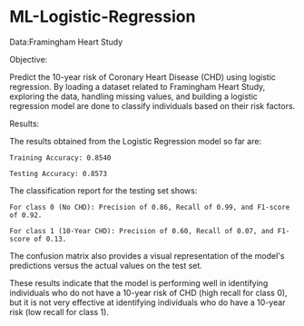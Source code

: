 # ML-Logistic-Regression

Data:Framingham Heart Study

Objective:

Predict the 10-year risk of Coronary Heart Disease (CHD) using logistic regression. By loading a dataset related to Framingham Heart Study, exploring the data, handling missing values, and building a logistic regression model are done to classify individuals based on their risk factors.

Results:

The results obtained from the Logistic Regression model so far are:

    Training Accuracy: 0.8540
    
    Testing Accuracy: 0.8573
    
The classification report for the testing set shows:

    For class 0 (No CHD): Precision of 0.86, Recall of 0.99, and F1-score of 0.92.

    For class 1 (10-Year CHD): Precision of 0.60, Recall of 0.07, and F1-score of 0.13.
    
The confusion matrix also provides a visual representation of the model's predictions versus the actual values on the test set.

These results indicate that the model is performing well in identifying individuals who do not have a 10-year risk of CHD (high recall for class 0), but it is not very effective at identifying individuals who do have a 10-year risk (low recall for class 1).



